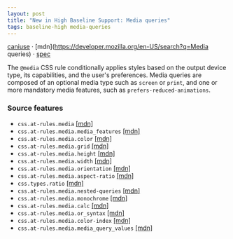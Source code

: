 ```yaml
---
layout: post
title: "New in High Baseline Support: Media queries"
tags: baseline-high media-queries
---
```


[caniuse](https://caniuse.com/?search=media-queries) · [mdn](https://developer.mozilla.org/en-US/search?q=Media queries) · [spec](https://drafts.csswg.org/mediaqueries-5/)

The `@media` CSS rule conditionally applies styles based on the output device type, its capabilities, and the user's preferences. Media queries are composed of an optional media type such as `screen` or `print`, and one or more mandatory media features, such as `prefers-reduced-animations`.

### Source features

- ``css.at-rules.media`` [[mdn]](https://developer.mozilla.org/en-US/search?q=css.at-rules.media)
- ``css.at-rules.media.media_features`` [[mdn]](https://developer.mozilla.org/en-US/search?q=css.at-rules.media.media_features)
- ``css.at-rules.media.color`` [[mdn]](https://developer.mozilla.org/en-US/search?q=css.at-rules.media.color)
- ``css.at-rules.media.grid`` [[mdn]](https://developer.mozilla.org/en-US/search?q=css.at-rules.media.grid)
- ``css.at-rules.media.height`` [[mdn]](https://developer.mozilla.org/en-US/search?q=css.at-rules.media.height)
- ``css.at-rules.media.width`` [[mdn]](https://developer.mozilla.org/en-US/search?q=css.at-rules.media.width)
- ``css.at-rules.media.orientation`` [[mdn]](https://developer.mozilla.org/en-US/search?q=css.at-rules.media.orientation)
- ``css.at-rules.media.aspect-ratio`` [[mdn]](https://developer.mozilla.org/en-US/search?q=css.at-rules.media.aspect-ratio)
- ``css.types.ratio`` [[mdn]](https://developer.mozilla.org/en-US/search?q=css.types.ratio)
- ``css.at-rules.media.nested-queries`` [[mdn]](https://developer.mozilla.org/en-US/search?q=css.at-rules.media.nested-queries)
- ``css.at-rules.media.monochrome`` [[mdn]](https://developer.mozilla.org/en-US/search?q=css.at-rules.media.monochrome)
- ``css.at-rules.media.calc`` [[mdn]](https://developer.mozilla.org/en-US/search?q=css.at-rules.media.calc)
- ``css.at-rules.media.or_syntax`` [[mdn]](https://developer.mozilla.org/en-US/search?q=css.at-rules.media.or_syntax)
- ``css.at-rules.media.color-index`` [[mdn]](https://developer.mozilla.org/en-US/search?q=css.at-rules.media.color-index)
- ``css.at-rules.media.media_query_values`` [[mdn]](https://developer.mozilla.org/en-US/search?q=css.at-rules.media.media_query_values)
